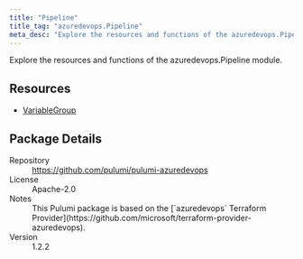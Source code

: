 ```yaml
---
title: "Pipeline"
title_tag: "azuredevops.Pipeline"
meta_desc: "Explore the resources and functions of the azuredevops.Pipeline module."
---
```


<!-- WARNING: this file was generated by Pulumi Docs Generator. -->
<!-- Do not edit by hand unless you're certain you know what you are doing! -->

Explore the resources and functions of the azuredevops.Pipeline module.

<h2 id="resources">Resources</h2>
<ul class="api">
    <li><a href="variablegroup" title="VariableGroup"><span class="symbol resource"></span>VariableGroup</a></li>
</ul>

<h2 id="package-details">Package Details</h2>
<dl class="package-details">
	<dt>Repository</dt>
	<dd><a href="https://github.com/pulumi/pulumi-azuredevops">https://github.com/pulumi/pulumi-azuredevops</a></dd>
	<dt>License</dt>
	<dd>Apache-2.0</dd>
	<dt>Notes</dt>
	<dd>This Pulumi package is based on the [`azuredevops` Terraform Provider](https://github.com/microsoft/terraform-provider-azuredevops).</dd>
	<dt>Version</dt>
	<dd>1.2.2</dd>
</dl>

